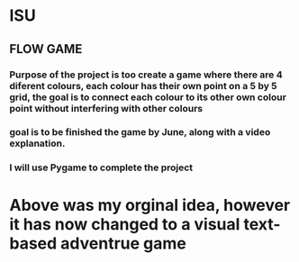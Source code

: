# ISU

## FLOW GAME

### Purpose of the project is too create a game where there are 4 diferent colours, each colour has their own point on a 5 by 5 grid, the goal is to connect each colour to its other own colour point without interfering with other colours 

### goal is to be finished the game by June, along with a video explanation.

### I will use Pygame to complete the project

# Above was my orginal idea, however it has now changed to a visual text-based adventrue game

